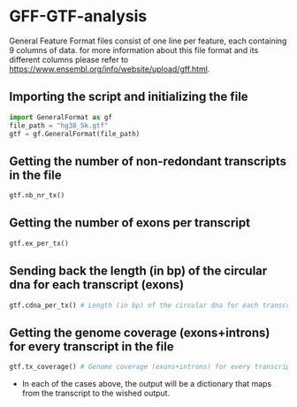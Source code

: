 # GFF-GTF-analysis

General Feature Format files consist of one line per feature, each containing 9 columns of data. for more information about this file format and its different columns please refer to https://www.ensembl.org/info/website/upload/gff.html.

## Importing the script and initializing the file
```python
import GeneralFormat as gf 
file_path = "hg38_5k.gtf"
gtf = gf.GeneralFormat(file_path)
```

## Getting the number of non-redondant transcripts in the file
```python
gtf.nb_nr_tx() 
```
## Getting the number of exons per transcript
```python
gtf.ex_per_tx() 
```

## Sending back the length (in bp) of the circular dna for each transcript (exons)
```python
gtf.cdna_per_tx() # Length (in bp) of the circular dna for each transcript
```

## Getting the genome coverage (exons+introns) for every transcript in the file
```python
gtf.tx_coverage() # Genome coverage (exons+introns) for every transcript
```

- In each of the cases above, the output will be a dictionary that maps from the transcript to the wished output.

